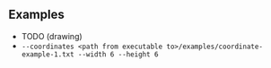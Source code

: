 ## Examples

* TODO (drawing)
* `--coordinates <path from executable to>/examples/coordinate-example-1.txt --width 6 --height 6`
